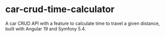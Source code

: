 # car-crud-time-calculator
A car CRUD API with a feature to calculate time to travel a given distance, built with Angular 19 and Symfony 5.4.
